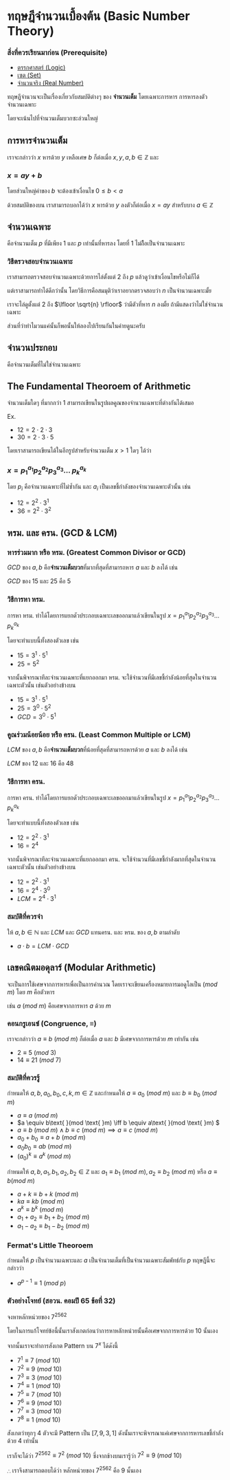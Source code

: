 # ทฤษฎีจำนวนเบื้องต้น (Basic Number Theory)
### สิ่งที่ควรเรียนมาก่อน (Prerequisite)
- [ตรรกศาสตร์ (Logic)](Logic.md)  
- [เซต (Set)](Set.md)
- [จำนวนจริง (Real Number)](RealNumber.md)
<!--
การหารจำนวนเต็ม (ขั้นตอนวิธีการหาร) การหารลงตัว และเศษเหลือการหาร
จำนวนเฉพาะ จำนวนประกอบ คุณสมบัติของจำนวนเฉพาะ
เลขคณิตมอดุลาร์(Modular Arithmetic) : การบวก การลบ การคูณ

gcd, lcm, euclidean algorithm

number of factor, sum of factor
-->
ทฤษฎีจำนวนจะเป็นเรื่องเกี่ยวกับสมบัติต่างๆ ของ **จำนวนเต็ม** โดยเฉพาะการหาร การหารลงตัว จำนวนเฉพาะ

โดยจะเน้นไปที่จำนวนเต็มบวกซะล่วนใหญ่

## การหารจำนวนเต็ม

เราจะกล่าวว่า $x$ หารด้วย $y$ เหลือเศษ $b$ ก็ต่อเมื่อ $x, y, a, b \in \mathbb{Z}$ และ

### $x = ay + b$

โดยส่วนใหญ่ค่าของ $b$ จะต้องเข้าเงื่อนไข $0 \leq b < a$

ด้วยสมบัติของบน เราสามารถบอกได้ว่า $x$ หารด้วย $y$ ลงตัวก็ต่อเมื่อ $x = ay$ สำหรับบาง $a \in \mathbb{Z}$

## จำนวนเฉพาะ

คือจำนวนเต็ม $p$ ที่มีเพียง $1$ และ $p$ เท่านั้นที่หารลง โดยที่ $1$ ไม่ถืือเป็นจำนวนเฉพาะ

### วิธีตรวจสอบจำนวนเฉพาะ

เราสามารถตรวจสอบจำนวนเฉพาะด้วยการไล่ตั้งแต่ $2$ ถึง $p$ แล้วดูว่าเข้าเงื่อนไขหรือไม่ก็ได้

แต่เราสามารถทำได้ดีกว่านั้น โดยวิธีการคือสมมุติว่าเราอยากตรวจสอบว่า $n$ เป็นจำนวนเฉพาะมั้ย

เราจะไล่ดูตั้งแต่ $2$ ถึง $\lfloor \sqrt{n} \rfloor$ ว่ามีตัวที่หาร $n$ ลงมั้ย ถ้ามีแสดงว่าไม่ใช่จำนวนเฉพาะ

ส่วนที่ว่าทำไมวนแค่นั้นก็พอนั้นให้ลองไปเรียนกันในค่ายดูนะครับ

## จำนวนประกอบ

คือจำนวนเต็มที่ไม่ใช่จำนวนเฉพาะ

## The Fundamental Theoroem of Arithmetic

จำนวนเต็มใดๆ ที่มากกว่า $1$ สามารถเขียนในรูปผลคูณของจำนวนเฉพาะที่ต่างกันได้เสมอ

Ex. 
- $12 = 2 \cdot 2 \cdot 3$
- $30 = 2 \cdot 3 \cdot 5$

โดยเราสามารถเขียนได้ในอีกรูปสำหรับจำนวนเต็ม $x > 1$ ใดๆ ได้ว่า

### $x = p_{1}^{a_{1}} p_{2}^{a_{2}} p_{3}^{a_{3}} ... \text{ }p_{k}^{a_{k}}$

โดย $p_{i}$ คือจำนวนเฉพาะที่ไม่ซ้ำกัน และ $a_{i}$ เป็นเลขชี้กำลังของจำนวนเฉพาะตัวนั้น เช่น

- $12 = 2^{2} \cdot 3^{1}$
- $36 = 2^{2} \cdot 3^{2}$

## หรม. และ ครน. (GCD & LCM)

### หารร่วมมาก หรือ หรม. (Greatest Common Divisor or GCD)
$GCD$ ของ $a, b$ คือ**จำนวนเต็มบวก**ที่มากที่สุดที่สามารถหาร $a$ และ $b$ ลงได้ เช่น

$GCD$ ของ $15$ และ $25$ คือ $5$

### วิธีการหา หรม.

การหา หรม. ทำได้โดยการแยกตัวประกอบเฉพาะเลขออกมาแล้วเขียนในรูป $x = p_{1}^{a_{1}} p_{2}^{a_{2}} p_{3}^{a_{3}} ... \text{ }p_{k}^{a_{k}}$

โดยจะทำแบบนี้ทั้งสองตัวเลข เช่น 

- $15 = 3^{1} \cdot 5^{1}$
- $25 = 5^{2}$

จากนั้นพิจารณาทีละจำนวนเฉพาะที่แยกออกมา หรม. จะใช้จำนวนที่มีเลขชี้กำลังน้อยที่สุดในจำนวนเฉพาะตัวนั้น เช่นตัวอย่างข้างบน

- $15 = 3^{1} \cdot 5^{1}$
- $25 = 3^{0} \cdot 5^{2}$
- $GCD = 3^{0} \cdot 5^{1}$

### คูณร่วมน้อยน้อย หรือ ครน. (Least Common Multiple or LCM)
$LCM$ ของ $a, b$ คือ**จำนวนเต็มบวก**ที่น้อยที่สุดที่สามารถหารด้วย $a$ และ $b$ ลงได้ เช่น

$LCM$ ของ $12$ และ $16$ คือ $48$

### วิธีการหา ครน.

การหา ครน. ทำได้โดยการแยกตัวประกอบเฉพาะเลขออกมาแล้วเขียนในรูป $x = p_{1}^{a_{1}} p_{2}^{a_{2}} p_{3}^{a_{3}} ... \text{ }p_{k}^{a_{k}}$

โดยจะทำแบบนี้ทั้งสองตัวเลข เช่น 

- $12 = 2^{2} \cdot 3^{1}$
- $16 = 2^{4}$

จากนั้นพิจารณาทีละจำนวนเฉพาะที่แยกออกมา ครน. จะใช้จำนวนที่มีเลขชี้กำลังมากที่สุดในจำนวนเฉพาะตัวนั้น เช่นตัวอย่างข้างบน

- $12 = 2^{2} \cdot 3^{1}$
- $16 = 2^{4} \cdot 3^{0}$
- $LCM = 2^{4} \cdot 3^{1}$

### สมบัติที่ควรจำ

ให้ $a, b \in \mathbb{N}$ และ $LCM$ และ $GCD$ แทนครน. และ หรม. ของ $a, b$ ตามลำดับ

- $a \cdot b = LCM \cdot GCD$

## เลขคณิตมอดุลาร์ (Modular Arithmetic)

จะเป็นการใช้เศษจากการหารเพื่อเป็นการคำนวณ โดยเราจะเขียนเครื่องหมายการมอดูโลเป็น $(mod\text{ }m)$ โดย $m$ คือตัวหาร 

เช่น $a\text{ }(mod\text{ }m)$ คือเศษจากการหาร $a$ ด้วย $m$

### คอนกรูเอนซ์ (Congruence, $\equiv$)

เราจะกล่าวว่า $a \equiv b\text{ }(mod\text{ }m)$ ก็ต่อเมื่อ $a$ และ $b$ มีเศษจากการหารด้วย $m$ เท่ากัน เช่น

- $2 \equiv 5\text{ }(mod \text{ }3)$
- $14 \equiv 21\text{ }(mod \text{ }7)$

### สมบัติที่ควรรู้

กำหนดให้ $a, b, a_{0}, b_{0}, c, k, m \in \mathbb{Z}$ และกำหนดให้ $a \equiv a_{0}\text{ }(mod \text{ }m)$ และ $b \equiv b_{0}\text{ }(mod \text{ }m)$

- $a \equiv a\text{ }(mod \text{ }m)$
- $a \equiv b\text{ }(mod \text{ }m) \iff b \equiv a\text{ }(mod \text{ }m) $ 
- $a \equiv b\text{ }(mod \text{ }m) \land b \equiv c\text{ }(mod \text{ }m) \implies a \equiv c\text{ }(mod \text{ }m)$ 
- $a_{0} + b_{0} \equiv a + b\text{ }(mod \text{ }m)$
- $a_{0}b_{0} \equiv ab\text{ }(mod \text{ }m)$
- $(a_{0})^{k} \equiv a^{k}\text{ }(mod \text{ }m)$

กำหนดให้ $a, b, a_{1}, b_{1}, a_{2}, b_{2} \in \mathbb{Z}$ และ $a_{1} \equiv b_{1}\text{ }(mod \text{ }m), a_{2} \equiv b_{2}\text{ }(mod \text{ }m)$ หรือ $a \equiv b\text{}(mod\text{ }m)$

- $a + k \equiv b + k\text{ }(mod \text{ }m)$
- $ka \equiv kb\text{ }(mod \text{ }m)$
- $a^{k} \equiv b^{k}\text{ }(mod \text{ }m)$
- $a_{1} + a_{2} \equiv b_{1} + b_{2}\text{ }(mod \text{ }m)$
- $a_{1} - a_{2} \equiv b_{1} - b_{2}\text{ }(mod \text{ }m)$

### Fermat's Little Theoroem

กำหนดให้ $p$ เป็นจำนวนเฉพาะและ $a$ เป็นจำนวนเต็มที่เป็นจำนวนเฉพาะสัมพัทธ์กับ $p$ ทฤษฎีนี้จะกล่าวว่า

- $a^{p-1} \equiv 1\text{ }(mod\text{ }p)$

### ตัวอย่างโจทย์ (สอวน. คอมปี 65 ข้อที่ 32)

จงหาหลักหน่วยของ $7^{2562}$

โดยในการแก้โจทย์ข้อนี้นั้นเราสังเกตก่อนว่าการหาหลักหน่วยนั้นคือเศษจากการหารด้วย $10$ นั้นเอง

จากนั้นเราจะทำการสังเกต Pattern บน $7^{x}$ ได้ดังนี้

- $7^{1} \equiv 7\text{ }(mod\text{ }10)$
- $7^{2} \equiv 9\text{ }(mod\text{ }10)$
- $7^{3} \equiv 3\text{ }(mod\text{ }10)$
- $7^{4} \equiv 1\text{ }(mod\text{ }10)$
- $7^{5} \equiv 7\text{ }(mod\text{ }10)$
- $7^{6} \equiv 9\text{ }(mod\text{ }10)$
- $7^{7} \equiv 3\text{ }(mod\text{ }10)$
- $7^{8} \equiv 1\text{ }(mod\text{ }10)$

สังเกตว่าทุกๆ $4$ ตัวจะมี Pattern เป็น $[7, 9, 3, 1]$ ดังนั้นเราจะพิจารณาแค่เศษจากการหารเลขชี้กำลังด้วย $4$ เท่านั้น

เราก็จะได้ว่า $7^{2562} \equiv 7^{2}\text{ }(mod\text{ }10)$ ซึ่งจากข้างบนเรารู้ว่า $7^{2} \equiv 9\text{ }(mod\text{ }10)$

$\therefore$ เราจึงสามารถตอบได้ว่า หลักหน่วยของ $7^{2562}$ คือ $9$ นั้นเอง
